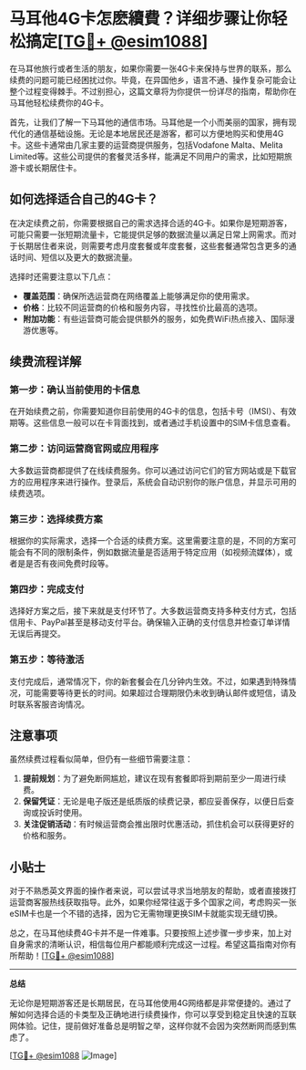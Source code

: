# 马耳他4G卡怎麽續費？详细步骤让你轻松搞定[[TG💪+ @esim1088](https://t.me/s/esim1088)]

在马耳他旅行或者生活的朋友，如果你需要一张4G卡来保持与世界的联系，那么续费的问题可能已经困扰过你。毕竟，在异国他乡，语言不通、操作复杂可能会让整个过程变得棘手。不过别担心，这篇文章将为你提供一份详尽的指南，帮助你在马耳他轻松续费你的4G卡。

首先，让我们了解一下马耳他的通信市场。马耳他是一个小而美丽的国家，拥有现代化的通信基础设施。无论是本地居民还是游客，都可以方便地购买和使用4G卡。这些卡通常由几家主要的运营商提供服务，包括Vodafone Malta、Melita Limited等。这些公司提供的套餐灵活多样，能满足不同用户的需求，比如短期旅游卡或长期居住卡。

## 如何选择适合自己的4G卡？

在决定续费之前，你需要根据自己的需求选择合适的4G卡。如果你是短期游客，可能只需要一张短期流量卡，它能提供足够的数据流量以满足日常上网需求。而对于长期居住者来说，则需要考虑月度套餐或年度套餐，这些套餐通常包含更多的通话时间、短信以及更大的数据流量。

选择时还需要注意以下几点：

- **覆盖范围**：确保所选运营商在网络覆盖上能够满足你的使用需求。
- **价格**：比较不同运营商的价格和服务内容，寻找性价比最高的选项。
- **附加功能**：有些运营商可能会提供额外的服务，如免费WiFi热点接入、国际漫游优惠等。

## 续费流程详解

### 第一步：确认当前使用的卡信息

在开始续费之前，你需要知道你目前使用的4G卡的信息，包括卡号（IMSI）、有效期等。这些信息一般可以在卡背面找到，或者通过手机设置中的SIM卡信息查看。

### 第二步：访问运营商官网或应用程序

大多数运营商都提供了在线续费服务。你可以通过访问它们的官方网站或是下载官方的应用程序来进行操作。登录后，系统会自动识别你的账户信息，并显示可用的续费选项。

### 第三步：选择续费方案

根据你的实际需求，选择一个合适的续费方案。这里需要注意的是，不同的方案可能会有不同的限制条件，例如数据流量是否适用于特定应用（如视频流媒体），或者是是否有夜间免费时段等。

### 第四步：完成支付

选择好方案之后，接下来就是支付环节了。大多数运营商支持多种支付方式，包括信用卡、PayPal甚至是移动支付平台。确保输入正确的支付信息并检查订单详情无误后再提交。

### 第五步：等待激活

支付完成后，通常情况下，你的新套餐会在几分钟内生效。不过，如果遇到特殊情况，可能需要等待更长的时间。如果超过合理期限仍未收到确认邮件或短信，请及时联系客服咨询情况。

## 注意事项

虽然续费过程看似简单，但仍有一些细节需要注意：

1. **提前规划**：为了避免断网尴尬，建议在现有套餐即将到期前至少一周进行续费。
2. **保留凭证**：无论是电子版还是纸质版的续费记录，都应妥善保存，以便日后查询或投诉时使用。
3. **关注促销活动**：有时候运营商会推出限时优惠活动，抓住机会可以获得更好的价格和服务。

## 小贴士

对于不熟悉英文界面的操作者来说，可以尝试寻求当地朋友的帮助，或者直接拨打运营商客服热线获取指导。此外，如果你经常往返于多个国家之间，考虑购买一张eSIM卡也是一个不错的选择，因为它无需物理更换SIM卡就能实现无缝切换。

总之，在马耳他续费4G卡并不是一件难事。只要按照上述步骤一步步来，加上对自身需求的清晰认识，相信每位用户都能顺利完成这一过程。希望这篇指南对你有所帮助！[[TG💪+ @esim1088](https://t.me/s/esim1088)]

---

**总结**

无论你是短期游客还是长期居民，在马耳他使用4G网络都是非常便捷的。通过了解如何选择合适的卡类型及正确地进行续费操作，你可以享受到稳定且快速的互联网体验。记住，提前做好准备总是明智之举，这样你就不会因为突然断网而感到焦虑了。

[[TG💪+ @esim1088](https://t.me/s/esim1088) ![Image](https://i.postimg.cc/4NQfJmqS/Snipaste-2025-05-13-00-14-12.png)]